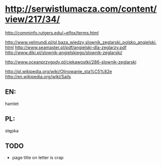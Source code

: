 http://serwistlumacza.com/content/view/217/34/
===================================================

http://comminfo.rutgers.edu/~elfox/terms.html

http://www.velmundi.pl/pl,baza_wiedzy,slownik_zeglarski_polsko_angielski.html
http://www.seamaster.pl/pdf/angielski-dla-zeglarzy.pdf
http://www.diki.pl/slownik-angielskiego/slownik-zeglarski/

http://www.oceanprzygody.pl/ciekawostki/286-slownik-zeglarski

http://pl.wikipedia.org/wiki/Olinowanie_sta%C5%82e
http://en.wikipedia.org/wiki/Sails

EN:
----
hamlet


PL:
---
stępka







TODO
-------
* page title on letter is crap
